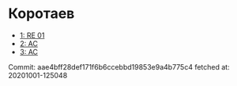 # Коротаев
- [1: RE 01](1.md)
- [2: AC](2.md)
- [3: AC](3.md)

Commit: aae4bff28def171f6b6ccebbd19853e9a4b775c4
 fetched at: 20201001-125048
